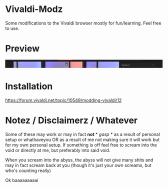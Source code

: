 # Vivaldi-Modz

Some modifications to the Vivaldi browser mostly for fun/learning. Feel free to use.

# Preview

![Preview](IMGz/Preview.gif?raw=true)

# Installation

https://forum.vivaldi.net/topic/10549/modding-vivaldi/12

# Notez / Disclaimerz / Whatever

Some of these may work or may in fact **not** \* _gasp_ \* as a result of personal setup or whathaveyou OR as a result of me not making sure it will work but for my own personal setup. If something is off feel free to scream into the void or directly at me, but preferably into said void.

When you scream into the abyss, the abyss will not give many shits and may in fact scream back at you (though it's just your own screams, but who's counting really)

Ok baaaaaaaaai
